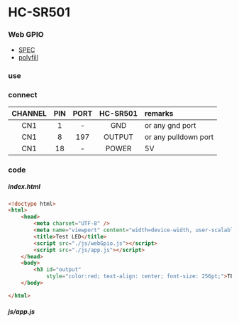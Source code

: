 # HC-SR501


### Web GPIO

 + [SPEC](https://rawgit.com/browserobo/WebGPIO/master/index.html)
 + [polyfill](https://github.com/MozOpenHard/WebGPIO)


### use

### connect

|CHANNEL|PIN|PORT|HC-SR501|remarks|
|:--:|:--:|:--:|:--:|:---|
|CN1|1|-|GND| or any gnd port|
|CN1|8|197|OUTPUT| or any pulldown port|
|CN1|18|-|POWER|5V|

### code

##### index.html

```html
<!doctype html>
<html>
    <head>
        <meta charset="UTF-8" />
        <meta name="viewport" content="width=device-width, user-scalable=no, initial-scale=1">
        <title>Test LED</title>
        <script src="./js/webGpio.js"></script>
        <script src="./js/app.js"></script>
    </head>
    <body>
        <h3 id="output"
            style="color:red; text-align: center; font-size: 256pt;">TEST</h3>
    </body>

</html>
```
##### js/app.js

```javascript

```
